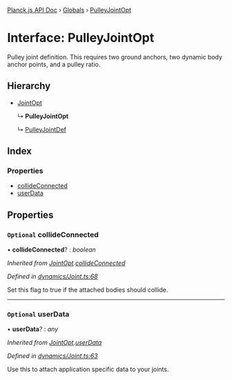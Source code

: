 [Planck.js API Doc](../README.md) › [Globals](../globals.md) › [PulleyJointOpt](pulleyjointopt.md)

# Interface: PulleyJointOpt

Pulley joint definition. This requires two ground anchors, two dynamic body
anchor points, and a pulley ratio.

## Hierarchy

* [JointOpt](jointopt.md)

  ↳ **PulleyJointOpt**

  ↳ [PulleyJointDef](pulleyjointdef.md)

## Index

### Properties

* [collideConnected](pulleyjointopt.md#optional-collideconnected)
* [userData](pulleyjointopt.md#optional-userdata)

## Properties

### `Optional` collideConnected

• **collideConnected**? : *boolean*

*Inherited from [JointOpt](jointopt.md).[collideConnected](jointopt.md#optional-collideconnected)*

*Defined in [dynamics/Joint.ts:68](https://github.com/shakiba/planck.js/blob/8127f05/src/dynamics/Joint.ts#L68)*

Set this flag to true if the attached bodies
should collide.

___

### `Optional` userData

• **userData**? : *any*

*Inherited from [JointOpt](jointopt.md).[userData](jointopt.md#optional-userdata)*

*Defined in [dynamics/Joint.ts:63](https://github.com/shakiba/planck.js/blob/8127f05/src/dynamics/Joint.ts#L63)*

Use this to attach application specific data to your joints.
